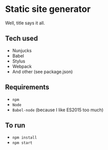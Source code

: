 # Static site generator

Well, title says it all.

## Tech used
- Nunjucks
- Babel
- Stylus
- Webpack
- And other (see package.json)

## Requirements
- `npm`
- `Node`
- `Babel-node` (because I like ES2015 too much)  

## To run
- `npm install`
- `npm start`
